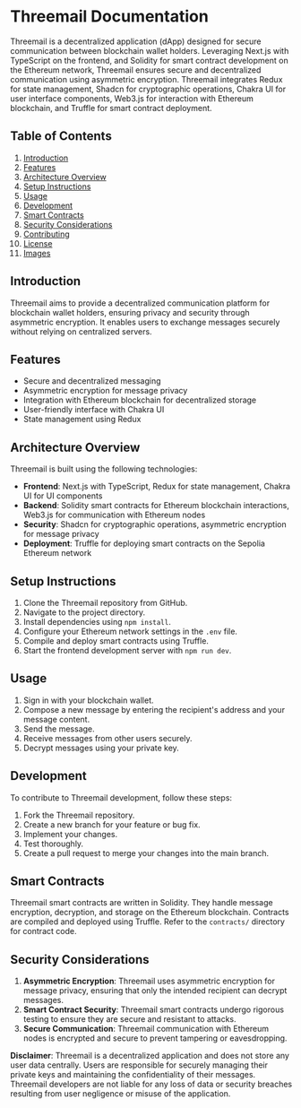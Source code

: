 # Threemail Documentation

Threemail is a decentralized application (dApp) designed for secure communication between blockchain wallet holders. Leveraging Next.js with TypeScript on the frontend, and Solidity for smart contract development on the Ethereum network, Threemail ensures secure and decentralized communication using asymmetric encryption. Threemail integrates Redux for state management, Shadcn for cryptographic operations, Chakra UI for user interface components, Web3.js for interaction with Ethereum blockchain, and Truffle for smart contract deployment.

## Table of Contents
1. [Introduction](#introduction)
2. [Features](#features)
3. [Architecture Overview](#architecture-overview)
4. [Setup Instructions](#setup-instructions)
5. [Usage](#usage)
6. [Development](#development)
7. [Smart Contracts](#smart-contracts)
8. [Security Considerations](#security-considerations)
9. [Contributing](#contributing)
10. [License](#license)
11. [Images](#images)

## Introduction
Threemail aims to provide a decentralized communication platform for blockchain wallet holders, ensuring privacy and security through asymmetric encryption. It enables users to exchange messages securely without relying on centralized servers.

## Features
- Secure and decentralized messaging
- Asymmetric encryption for message privacy
- Integration with Ethereum blockchain for decentralized storage
- User-friendly interface with Chakra UI
- State management using Redux

## Architecture Overview
Threemail is built using the following technologies:
- **Frontend**: Next.js with TypeScript, Redux for state management, Chakra UI for UI components
- **Backend**: Solidity smart contracts for Ethereum blockchain interactions, Web3.js for communication with Ethereum nodes
- **Security**: Shadcn for cryptographic operations, asymmetric encryption for message privacy
- **Deployment**: Truffle for deploying smart contracts on the Sepolia Ethereum network

## Setup Instructions
1. Clone the Threemail repository from GitHub.
2. Navigate to the project directory.
3. Install dependencies using `npm install`.
4. Configure your Ethereum network settings in the `.env` file.
5. Compile and deploy smart contracts using Truffle.
6. Start the frontend development server with `npm run dev`.

## Usage
1. Sign in with your blockchain wallet.
2. Compose a new message by entering the recipient's address and your message content.
3. Send the message.
4. Receive messages from other users securely.
5. Decrypt messages using your private key.

## Development
To contribute to Threemail development, follow these steps:
1. Fork the Threemail repository.
2. Create a new branch for your feature or bug fix.
3. Implement your changes.
4. Test thoroughly.
5. Create a pull request to merge your changes into the main branch.

## Smart Contracts
Threemail smart contracts are written in Solidity. They handle message encryption, decryption, and storage on the Ethereum blockchain. Contracts are compiled and deployed using Truffle. Refer to the `contracts/` directory for contract code.

## Security Considerations
1. **Asymmetric Encryption**: Threemail uses asymmetric encryption for message privacy, ensuring that only the intended recipient can decrypt messages.
2. **Smart Contract Security**: Threemail smart contracts undergo rigorous testing to ensure they are secure and resistant to attacks.
3. **Secure Communication**: Threemail communication with Ethereum nodes is encrypted and secure to prevent tampering or eavesdropping.

**Disclaimer**: Threemail is a decentralized application and does not store any user data centrally. Users are responsible for securely managing their private keys and maintaining the confidentiality of their messages. Threemail developers are not liable for any loss of data or security breaches resulting from user negligence or misuse of the application.
